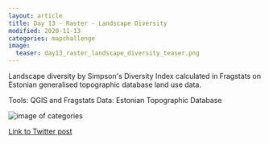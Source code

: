 ```yaml
---
layout: article
title: Day 13 - Raster - Landscape Diversity
modified: 2020-11-13
categories: mapchallenge
image:
  teaser: day13_raster_landscape_diversity_teaser.png
---
```


Landscape diversity by Simpson's Diversity Index calculated in Fragstats on Estonian generalised topographic database land use data.

Tools: QGIS and Fragstats
Data: Estonian Topographic Database


![image of categories](../../images/day13_raster_landscape_diversity.png)

[Link to Twitter post](https://twitter.com/evelynuuemaa/status/1327182363022012417)
